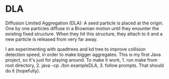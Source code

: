 # DLA

Diffusion Limited Aggregation (DLA): A seed particle is placed at the origin. One by one particles diffuse in a Brownian motion until they enounter the existing fixed structure. When they hit this structure, they attach to it and a new particle is released from very far away. 

I am experimenting with quadtrees and kd tree to improve collision detection speed, in order to make bigger aggregates. This is my first Java project, so it's just for playing around. To make it work, 1. run make from root directory, 2. java -cp ./bin exampleDLA, 3. follow prompts. That should do it (hopefully).

